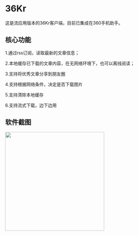 # 36Kr
这是流应用版本的36Kr客户端，目前已集成在360手机助手。

## 核心功能
1.通过rss订阅，读取最新的文章信息；

2.本地缓存已下载的文章内容，在无网络环境下，也可以离线阅读；

3.支持将优秀文章分享到朋友圈

4.支持根据网络条件，决定是否下载图片

5.支持清除本地缓存

6.支持流式下载，边下边用


## 软件截图
<img src="https://raw.githubusercontent.com/dcloudio/casecode/master/screenshots/36kr.png" width="320" />
